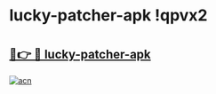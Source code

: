 # lucky-patcher-apk !qpvx2

# <h2><a href="https://4zgae9.esa.edu.pl?title=lucky-patcher-apk&ref=qpvx2">🔗👉 🔴 lucky-patcher-apk</a></h2>

[![acn](https://github.com/user-attachments/assets/0f9c940e-d8b0-45ae-aac7-cd30a18b3e1c)](https://4zgae9.esa.edu.pl?title=lucky-patcher-apk&ref=qpvx2)

